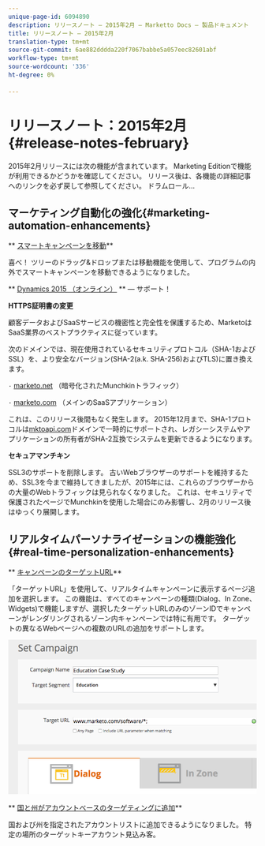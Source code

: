 ```yaml
---
unique-page-id: 6094890
description: リリースノート — 2015年2月 — Marketto Docs — 製品ドキュメント
title: リリースノート — 2015年2月
translation-type: tm+mt
source-git-commit: 6ae882dddda220f7067babbe5a057eec82601abf
workflow-type: tm+mt
source-wordcount: '336'
ht-degree: 0%

---
```



# リリースノート：2015年2月{#release-notes-february}

2015年2月リリースには次の機能が含まれています。 Marketing Editionで機能が利用できるかどうかを確認してください。 リリース後は、各機能の詳細記事へのリンクを必ず戻して参照してください。 ドラムロール…

## マーケティング自動化の強化{#marketing-automation-enhancements}

** [スマートキャンペーンを移動](../../product-docs/core-marketo-concepts/smart-campaigns/using-smart-campaigns/move-a-smart-campaign.md)**

喜べ！ ツリーのドラッグ&amp;ドロップまたは移動機能を使用して、プログラムの内外でスマートキャンペーンを移動できるようになりました。

** [Dynamics 2015 （オンライン）](https://docs.marketo.com/display/docs/microsoft+dynamics+2013+on-premises) ** — サポート！

**HTTPS証明書の変更**

顧客データおよびSaaSサービスの機密性と完全性を保護するため、MarketoはSaaS業界のベストプラクティスに従っています。

次のドメインでは、現在使用されているセキュリティプロトコル（SHA-1およびSSL）を、より安全なバージョン(SHA-2(a.k. SHA-256)およびTLS)に置き換えます。

`·` [marketo.net](https://marketo.net) （暗号化されたMunchkinトラフィック）

`·` [marketo.com](https://marketo.com) （メインのSaaSアプリケーション）

これは、このリリース後間もなく発生します。 2015年12月まで、SHA-1プロトコルは[mktoapi.com](https://mktoapi.com)ドメインで一時的にサポートされ、レガシーシステムやアプリケーションの所有者がSHA-2互換でシステムを更新できるようになります。

**セキュアマンチキン**

SSL3のサポートを削除します。 古いWebブラウザーのサポートを維持するため、SSL3を今まで維持してきましたが、2015年には、これらのブラウザーからの大量のWebトラフィックは見られなくなりました。 これは、セキュリティで保護されたページでMunchkinを使用した場合にのみ影響し、2月のリリース後はゆっくり展開します。

## リアルタイムパーソナライゼーションの機能強化{#real-time-personalization-enhancements}

** [キャンペーンのターゲットURL](../../product-docs/web-personalization/working-with-web-campaigns/adding-a-target-url-to-a-web-campaign.md)**

「ターゲットURL」を使用して、リアルタイムキャンペーンに表示するページ追加を選択します。 この機能は、すべてのキャンペーンの種類(Dialog、In Zone、Widgets)で機能しますが、選択したターゲットURLのみのゾーンIDでキャンペーンがレンダリングされるゾーン内キャンペーンでは特に有用です。 ターゲットの異なるWebページへの複数のURLの追加をサポートします。

![](assets/image2015-2-19-11-3a0-3a30.png)

** [国と州がアカウントベースのターゲティングに追加](https://docs.marketo.com/display/DOCS/View+a+Named+Account+List)**

国および州を指定されたアカウントリストに追加できるようになりました。 特定の場所のターゲットキーアカウント見込み客。
